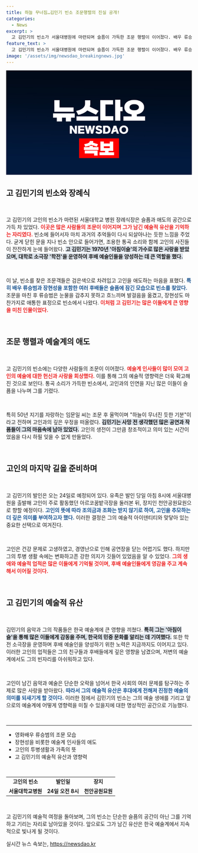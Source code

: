 ```yaml
---
title: 하늘 무너짐…김민기 빈소 조문행렬의 진실 공개!
categories:
  - News
excerpt: >
  고 김민기의 빈소가 서울대병원에 마련되며 슬픔이 가득한 조문 행렬이 이어졌다. 배우 류승범과 장현성을 비롯한 많은 예술인들이 그를 추모하며 발인일인 24일 마지막 길을 함께할 예정이다.
feature_text: >
  고 김민기의 빈소가 서울대병원에 마련되며 슬픔이 가득한 조문 행렬이 이어졌다. 배우 류승범과 장현성을 비롯한 많은 예술인들이 그를 추모하며 발인일인 24일 마지막 길을 함께할 예정이다.
image: '/assets/img/newsdao_breakingnews.jpg'
---
```


<p><img src="/assets/img/newsdao_breakingnews.jpg" alt="pcversion 속보" /></p>

<h2 data-ke-size="size26">고 김민기의 빈소와 장례식</h2>

<p data-ke-size="size16">&nbsp;</p>

<p>고 김민기의 고인의 빈소가 마련된 서울대학교 병원 장례식장은 슬픔과 애도의 공간으로 가득 차 있었다. <b><span style="color: #ee2323;">이곳은 많은 사람들의 조문이 이어지며 그가 남긴 예술적 유산을 기억하는 자리였다.</span></b> 빈소에 들어서자 마치 과거의 추억들이 다시 되살아나는 듯한 느낌을 주었다. 굳게 닫힌 문을 지나 빈소 안으로 들어가면, 조용한 통곡 소리와 함께 고인의 사진들이 잔잔하게 눈에 들어왔다. <b><span style="background-color: #21538527;">고 김민기는 1970년 '아침이슬'의 가수로 많은 사랑을 받았으며, 대학로 소극장 '학전'을 운영하여 후배 예술인들을 양성하는 데 큰 역할을 했다.</span></b></p>

<p data-ke-size="size16">&nbsp;</p>

<p>이 날, 빈소를 찾은 조문객들은 검은색으로 차려입고 고인을 애도하는 마음을 표했다. <b><span style="color: #1a5490;">특히 배우 류승범과 장현성을 포함한 여러 후배들은 슬픔에 잠긴 모습으로 빈소를 찾았다.</span></b> 조문을 마친 후 류승범은 눈물을 감추지 못하고 흐느끼며 발걸음을 옮겼고, 장현성도 마찬가지로 애통한 표정으로 빈소에서 나왔다. <b><span style="color: #ee2323;">이처럼 고 김민기는 많은 이들에게 큰 영향을 미친 인물이었다.</span></b></p>

<p data-ke-size="size16">&nbsp;</p>

<h2 data-ke-size="size26">조문 행렬과 예술계의 애도</h2>

<p data-ke-size="size16">&nbsp;</p>

<p>고 김민기의 빈소에는 다양한 사람들의 조문이 이어졌다. <b><span style="color: #ee2323;">예술계 인사들이 많이 모여 고인의 예술에 대한 헌신과 사랑을 회상했다.</span></b> 이를 통해 그의 예술적 영향력은 더욱 확고해진 것으로 보인다. 통곡 소리가 가득한 빈소에서, 고인과의 인연을 지닌 많은 이들이 슬픔을 나누며 그를 기렸다. </p>

<p data-ke-size="size16">&nbsp;</p>

<p>특히 50년 지기를 자랑하는 임문일 씨는 조문 후 울먹이며 "하늘이 무너진 듯한 기분"이라고 전하며 고인과의 깊은 우정을 떠올렸다. <b><span style="background-color: #21538527;">김민기는 사망 전 생각했던 많은 공연과 작품들이 그의 마음속에 남아 있었다.</span></b> 고인의 생전이 그만큼 창조적이고 의미 있는 시간이었음을 다시 하필 잊을 수 없게 만들었다. </p>

<p data-ke-size="size16">&nbsp;</p>

<h2 data-ke-size="size26">고인의 마지막 길을 준비하며</h2>

<p data-ke-size="size16">&nbsp;</p>

<p>고 김민기의 발인은 오는 24일로 예정되어 있다. 유족은 발인 당일 아침 8시에 서울대병원을 출발해 고인이 주로 활동했던 아르코꿈밭극장을 둘러본 뒤, 장지인 천안공원묘원으로 향할 예정이다. <b><span style="color: #1a5490;">고인의 뜻에 따라 조의금과 조화는 받지 않기로 하여, 고인을 추모하는 더 깊은 의미를 부여하고자 했다.</span></b> 이러한 결정은 그의 예술적 아이덴티티와 맞닿아 있는 중요한 선택으로 여겨진다.</p>

<p data-ke-size="size16">&nbsp;</p>

<p>고인은 건강 문제로 고생하였고, 경영난으로 인해 공연장을 닫는 어렵기도 했다. 하지만 그의 투병 생활 속에는 변화하고픈 강한 의지가 깃들어 있었음을 알 수 있었다. <b><span style="color: #ee2323;">그의 생애와 예술적 업적은 많은 이들에게 기억될 것이며, 후배 예술인들에게 영감을 주고 계속해서 이어질 것이다.</span></b> </p>

<p data-ke-size="size16">&nbsp;</p>

<h2 data-ke-size="size26">고 김민기의 예술적 유산</h2>

<p data-ke-size="size16">&nbsp;</p>

<p>김민기의 음악과 그의 작품들은 한국 예술계에 큰 영향을 끼쳤다. <b><span style="background-color: #21538527;">특히 그는 '아침이슬'을 통해 많은 이들에게 감동을 주며, 한국의 민중 문화를 알리는 데 기여했다.</span></b> 또한 학전 소극장을 운영하며 후배 예술인을 양성하기 위한 노력은 지금까지도 이어지고 있다. 이러한 고인의 업적들은 그의 친구들과 후배들에게 깊은 영향을 남겼으며, 저변의 예술계에서도 그의 빈자리를 아쉬워하고 있다.</p>

<p data-ke-size="size16">&nbsp;</p>

<p>고인이 남긴 음악과 예술은 단순한 오락을 넘어서 한국 사회의 여러 문제를 탐구하는 주제로 많은 사랑을 받아왔다. <b><span style="color: #1a5490;">따라서 그의 예술적 유산은 후대에게 전해져 진정한 예술의 의미를 되새기게 할 것이다.</span></b> 이러한 점에서 김민기의 빈소는 그의 예술 생애를 기리고 앞으로의 예술계에 어떻게 영향력을 미칠 수 있을지에 대한 명상적인 공간으로 기능했다.</p>

<p data-ke-size="size16">&nbsp;</p>

<hr>

<ul>
  <li>영화배우 류승범의 조문 모습</li>
  <li>장현성을 비롯한 예술계 인사들의 애도</li>
  <li>고인의 투병생활과 가족의 뜻</li>
  <li>고 김민기의 예술적 유산과 영향력</li>
</ul>

<p data-ke-size="size16">&nbsp;</p>

<table>
  <tr>
    <td style="text-align: center; height: 17px;"><b>고인의 빈소</b></td>
    <td style="text-align: center; height: 17px;"><b>발인일</b></td>
    <td style="text-align: center; height: 17px;"><b>장지</b></td>
  </tr>
  <tr>
    <td style="text-align: center; height: 17px;"><b>서울대학교병원</b></td>
    <td style="text-align: center; height: 17px;"><b>24일 오전 8시</b></td>
    <td style="text-align: center; height: 17px;"><b>천안공원묘원</b></td>
  </tr>
</table>

<p data-ke-size="size16">&nbsp;</p>

<p>고 김민기의 예술적 여정을 돌아보며, 그의 빈소는 단순한 슬픔의 공간이 아닌 그를 기억하고 기리는 자리로 남아있을 것이다. 앞으로도 그가 남긴 유산은 한국 예술계에서 지속적으로 빛나게 될 것이다.</p>
실시간 뉴스 속보는, <a href="https://newsdao.kr" rel="dofollow">https://newsdao.kr</a>


